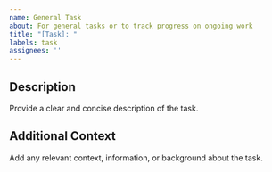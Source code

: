 ```yaml
---
name: General Task
about: For general tasks or to track progress on ongoing work
title: "[Task]: "
labels: task
assignees: ''
---
```


## Description
Provide a clear and concise description of the task.

## Additional Context
Add any relevant context, information, or background about the task.

